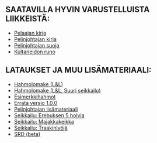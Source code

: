 ## SAATAVILLA HYVIN VARUSTELLUISTA LIIKKEISTÄ:
* [Pelaajan kirja][1]
* [Pelinjohtajan kirja][2]
* [Pelinjohtajan suoja][3]
* [Kultaneidon runo][13]

## LATAUKSET JA MUU LISÄMATERIAALI:
* [Hahmolomake (L&L)][4]
* [Hahmolomake (L&L, Suuri seikkailu)][12]
* [Esimerkkihahmot][5]
* [Errata versio 1.0.0][11]
* [Pelinjohtajan lisämateriaali][6]
* [Seikkailu: Erebuksen 5 holvia][8]
* [Seikkailu: Majakkakeikka][9]
* [Seikkailu: Traakinlyöjä][10]
* [SRD (beta)][7]

[1]: /letl/letl-pelaajan-kirja
[2]: /letl/letl-pelinjohtajan-kirja
[3]: /letl/letl-pelinjohtajan-suoja
[4]: /letl/lomake-A4-v1.0.1.pdf
[5]: /letl/LL-1.-tason-hahmot-1.pdf
[6]: /letl/ll-pelinjohtajan-paketti.pdf
[7]: /letl/srd/readme
[8]: /letl/erebuksen-5-holvia.pdf
[9]: /letl/LL-Majakkakeikka.pdf
[10]: /letl/LL-Traakinlyoja.pdf
[11]: /letl/LL-1.-painos-1.0.0-errata.pdf
[12]: /downloads/L&L-Suuri-Seikkailu-Hahmolomake.pdf
[13]: /letl/letl-kultaneidon-runo
